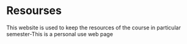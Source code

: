 # Resourses
This website is used to keep the resources of the course in particular semester-This is a personal use web page
